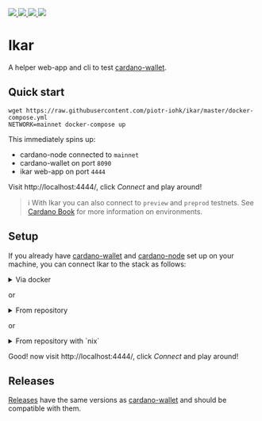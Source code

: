 <a href="https://github.com/piotr-iohk/ikar/releases">
  <img src="https://img.shields.io/github/release/piotr-iohk/ikar.svg" />
</a>
<a href="https://hub.docker.com/r/piotrstachyra/icarus">
  <img src="https://img.shields.io/docker/pulls/piotrstachyra/icarus.svg" />
</a>
<a href="https://github.com/piotr-iohk/ikar/actions?query=workflow%3ATests">
  <img src="https://github.com/piotr-iohk/ikar/workflows/Tests/badge.svg" />
</a>
<a href="https://github.com/piotr-iohk/ikar/actions?query=workflow%3ADocker">
  <img src="https://github.com/piotr-iohk/ikar/workflows/Docker/badge.svg" />
</a>

# Ikar

A helper web-app and cli to test [cardano-wallet](https://github.com/input-output-hk/cardano-wallet).

## Quick start

```
wget https://raw.githubusercontent.com/piotr-iohk/ikar/master/docker-compose.yml
NETWORK=mainnet docker-compose up
```

This immediately spins up:

- cardano-node connected to `mainnet`
- cardano-wallet on port `8090`
- ikar web-app on port `4444`

Visit http://localhost:4444/, click _Connect_ and play around!

 > :information_source: With Ikar you can also connect to `preview` and `preprod` testnets.
 > See [Cardano Book](https://book.world.dev.cardano.org/environments.html) for more information on environments.

## Setup

If you already have [cardano-wallet](https://github.com/input-output-hk/cardano-wallet) and [cardano-node](https://github.com/input-output-hk/cardano-node) set up on your machine, you can connect Ikar to the stack as follows:

<details>
    <summary>Via docker</summary>

```
docker pull piotrstachyra/icarus:latest
docker run --network=host --rm piotrstachyra/icarus:latest
```

</details>

or

<details>
    <summary>From repository</summary>

1. [Have ruby](https://www.ruby-lang.org/en/documentation/installation/).
2. :point_down:

```
git clone https://github.com/piotr-iohk/ikar.git
cd ikar
bundle config set without 'development test'
bundle install
ruby app.rb
```

</details>

or

<details>
    <summary>From repository with `nix`</summary>

Nix development shell provides required `ruby` and app depenencies.
This command starts app:

```
nix develop -c ruby app.rb
```

</details>

Good! now visit http://localhost:4444/, click _Connect_ and play around!

## Releases

[Releases](<[https://github.com/piotr-iohk/ikar/releases](https://github.com/piotr-iohk/ikar/releases)>) have the same versions as [cardano-wallet](https://github.com/input-output-hk/cardano-wallet/releases) and should be compatible with them.

